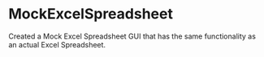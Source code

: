 # MockExcelSpreadsheet
Created a Mock Excel Spreadsheet GUI that has the same functionality as an actual Excel Spreadsheet.
